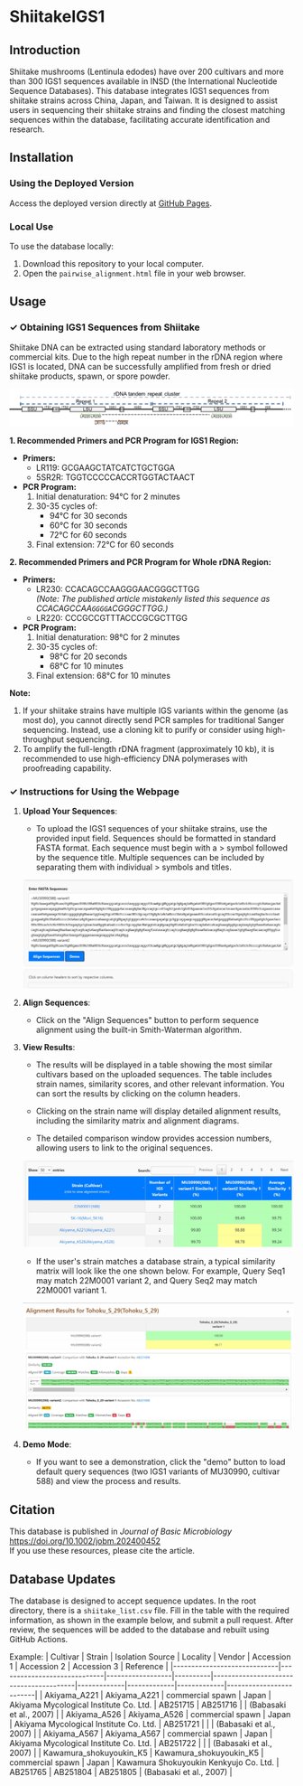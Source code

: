 # ShiitakeIGS1

## Introduction

Shiitake mushrooms (Lentinula edodes) have over 200 cultivars and more than 300 IGS1 sequences available in INSD (the International Nucleotide Sequence Databases). This database integrates IGS1 sequences from shiitake strains across China, Japan, and Taiwan. It is designed to assist users in sequencing their shiitake strains and finding the closest matching sequences within the database, facilitating accurate identification and research.

## Installation

### Using the Deployed Version
Access the deployed version directly at [GitHub Pages](https://raingel.github.io/ShiitakeIGS1/pairwise_alignment.html).

### Local Use
To use the database locally:
1. Download this repository to your local computer.
2. Open the `pairwise_alignment.html` file in your web browser.

## Usage

### **✓ Obtaining IGS1 Sequences from Shiitake**

Shiitake DNA can be extracted using standard laboratory methods or commercial kits. Due to the high repeat number in the rDNA region where IGS1 is located, DNA can be successfully amplified from fresh or dried shiitake products, spawn, or spore powder.

![rDNA Diagram](https://raw.githubusercontent.com/Raingel/ShiitakeIGS1/main/assets/rDNA_schematic.jpg)

**1. Recommended Primers and PCR Program for IGS1 Region:**
- **Primers:**
  - LR119: GCGAAGCTATCATCTGCTGGA
  - 5SR2R: TGGTCCCCCACCRTGGTACTAACT
- **PCR Program:**
  1. Initial denaturation: 94°C for 2 minutes
  2. 30-35 cycles of:
     - 94°C for 30 seconds
     - 60°C for 30 seconds
     - 72°C for 60 seconds
  3. Final extension: 72°C for 60 seconds

**2. Recommended Primers and PCR Program for Whole rDNA Region:**
- **Primers:**
  - LR230: CCACAGCCAAGGGAACGGGCTTGG  
*(Note: The published article mistakenly listed this sequence as CCACAGCCAA`GGGGA`CGGGCTTGG.)*  
  - LR220: CCCGCCGTTTACCCGCGCTTGG
- **PCR Program:**
  1. Initial denaturation: 98°C for 2 minutes
  2. 30-35 cycles of:
     - 98°C for 20 seconds
     - 68°C for 10 minutes
  3. Final extension: 68°C for 10 minutes

**Note:**
1. If your shiitake strains have multiple IGS variants within the genome (as most do), you cannot directly send PCR samples for traditional Sanger sequencing. Instead, use a cloning kit to purify or consider using high-throughput sequencing.
2. To amplify the full-length rDNA fragment (approximately 10 kb), it is recommended to use high-efficiency DNA polymerases with proofreading capability.

### **✓ Instructions for Using the Webpage**

1. **Upload Your Sequences**:
   - To upload the IGS1 sequences of your shiitake strains, use the provided input field. Sequences should be formatted in standard FASTA format. Each sequence must begin with a > symbol followed by the sequence title. Multiple sequences can be included by separating them with individual > symbols and titles.

    ![Query Box](https://github.com/Raingel/ShiitakeIGS1/blob/main/assets/query_box.jpg?raw=true)

2. **Align Sequences**:
   - Click on the "Align Sequences" button to perform sequence alignment using the built-in Smith-Waterman algorithm.

3. **View Results**:
   - The results will be displayed in a table showing the most similar cultivars based on the uploaded sequences. The table includes strain names, similarity scores, and other relevant information. You can sort the results by clicking on the column headers.

   - Clicking on the strain name will display detailed alignment results, including the similarity matrix and alignment diagrams.
   - The detailed comparison window provides accession numbers, allowing users to link to the original sequences.

    ![Results Table](https://github.com/Raingel/ShiitakeIGS1/blob/main/assets/result_table.jpg?raw=true)
   - If the user's strain matches a database strain, a typical similarity matrix will look like the one shown below. For example, Query Seq1 may match 22M0001 variant 2, and Query Seq2 may match 22M0001 variant 1.

    ![Detailed Results](https://github.com/Raingel/ShiitakeIGS1/blob/main/assets/detailed.jpg?raw=true)

4. **Demo Mode**:
   - If you want to see a demonstration, click the "demo" button to load default query sequences (two IGS1 variants of MU30990, cultivar 588) and view the process and results.

## Citation
This database is published in *Journal of Basic Microbiology*  
<https://doi.org/10.1002/jobm.202400452>  
If you use these resources, please cite the article.
## Database Updates
The database is designed to accept sequence updates. In the root directory, there is a `shiitake_list.csv` file. Fill in the table with the required information, as shown in the example below, and submit a pull request. After review, the sequences will be added to the database and rebuilt using GitHub Actions.

Example:
| Cultivar                    | Strain                      | Isolation Source | Locality | Vendor                                | Accession 1 | Accession 2 | Accession 3 | Reference               |
|-----------------------------|-----------------------------|------------------|----------|----------------------------------------|-------------|-------------|-------------|-------------------------|
| Akiyama_A221                | Akiyama_A221                | commercial spawn | Japan    | Akiyama Mycological Institute Co. Ltd. | AB251715    | AB251716    |             | (Babasaki et al., 2007) |
| Akiyama_A526                | Akiyama_A526                | commercial spawn | Japan    | Akiyama Mycological Institute Co. Ltd. | AB251721    |             |             | (Babasaki et al., 2007) |
| Akiyama_A567                | Akiyama_A567                | commercial spawn | Japan    | Akiyama Mycological Institute Co. Ltd. | AB251722    |             |             | (Babasaki et al., 2007) |
| Kawamura_shokuyoukin_K5     | Kawamura_shokuyoukin_K5     | commercial spawn | Japan    | Kawamura Shokuyoukin Kenkyujo Co. Ltd. | AB251765    | AB251804    | AB251805    | (Babasaki et al., 2007) |

